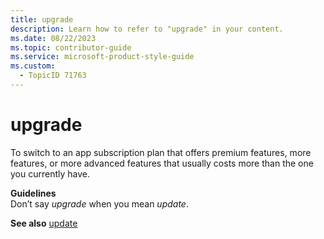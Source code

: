 ```yaml
---
title: upgrade
description: Learn how to refer to "upgrade" in your content.
ms.date: 08/22/2023
ms.topic: contributor-guide
ms.service: microsoft-product-style-guide
ms.custom:
  - TopicID 71763
---
```



# upgrade

To switch to an app subscription plan that offers premium features, more features, or more advanced features that usually costs more than the one you currently have.

**Guidelines**  
Don’t say *upgrade* when you mean *update*.

**See also** [update](~/teams-style-guide/a-z-word-list/u/update.md)

